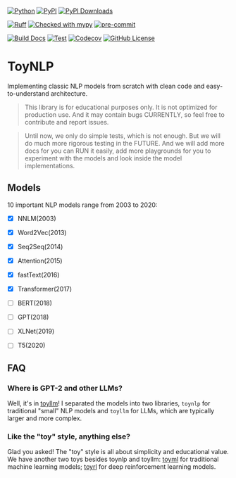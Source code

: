 

[![Python](https://img.shields.io/pypi/pyversions/toynlp.svg?color=%2334D058)](https://pypi.org/project/toynlp/)
[![PyPI](https://img.shields.io/pypi/v/toynlp?color=%2334D058&label=pypi%20package)](https://pypi.org/project/toynlp/)
[![PyPI Downloads](https://static.pepy.tech/badge/toynlp)](https://pepy.tech/projects/toynlp)

[![Ruff](https://img.shields.io/endpoint?url=https://raw.githubusercontent.com/astral-sh/ruff/main/assets/badge/v2.json)](https://github.com/astral-sh/ruff)
[![Checked with mypy](https://www.mypy-lang.org/static/mypy_badge.svg)](https://mypy-lang.org/)
[![pre-commit](https://img.shields.io/badge/pre--commit-enabled-brightgreen?logo=pre-commit)](https://github.com/pre-commit/pre-commit)

[![Build Docs](https://github.com/ai-glimpse/toynlp/actions/workflows/build_docs.yaml/badge.svg)](https://github.com/ai-glimpse/toynlp/actions/workflows/build_docs.yaml)
[![Test](https://github.com/ai-glimpse/toynlp/actions/workflows/test.yaml/badge.svg)](https://github.com/ai-glimpse/toynlp/actions/workflows/test.yaml)
[![Codecov](https://codecov.io/gh/ai-glimpse/toynlp/branch/master/graph/badge.svg)](https://codecov.io/gh/ai-glimpse/toynlp)
[![GitHub License](https://img.shields.io/github/license/ai-glimpse/toynlp)](https://github.com/ai-glimpse/toynlp/blob/master/LICENSE)


# ToyNLP

Implementing classic NLP models from scratch with clean code and easy-to-understand architecture.

> This library is for educational purposes only. It is not optimized for production use.
> And it may contain bugs CURRENTLY, so feel free to contribute and report issues.

> Until now, we only do simple tests, which is not enough. But we will do much more rigorous testing in the FUTURE.
> And we will add more docs for you can RUN it easily, add more playgrounds for you to experiment with the models and look inside the model implementations.


## Models

10 important NLP models range from 2003 to 2020:

- [x] NNLM(2003)
- [x] Word2Vec(2013)
- [x] Seq2Seq(2014)
- [x] Attention(2015)
- [x] fastText(2016)
- [x] Transformer(2017)
- [ ] BERT(2018)
- [ ] GPT(2018)
- [ ] XLNet(2019)
- [ ] T5(2020)



## FAQ

### Where is GPT-2 and other LLMs?

Well, it's in [toyllm](https://github.com/ai-glimpse/toyllm)!
I separated the models into two libraries, `toynlp` for traditional "small" NLP models and `toyllm` for LLMs, which are typically larger and more complex.

### Like the "toy" style, anything else?

Glad you asked! The "toy" style is all about simplicity and educational value. 
We have another two toys besides toynlp and toyllm: [toyml](https://github.com/ai-glimpse/toyml) for traditional machine learning models; [toyrl](https://github.com/ai-glimpse/toyrl) for deep reinforcement learning models.
